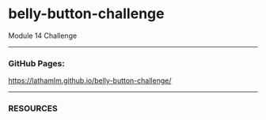 # belly-button-challenge
Module 14 Challenge

_________________________________________________________________

### GitHub Pages: 
https://lathamlm.github.io/belly-button-challenge/

_________________________________________________________________
### RESOURCES